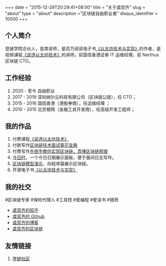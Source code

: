 +++
date = "2015-12-29T20:29:41+08:00"
title = "关于虞双齐"
slug = "about"
type = "about"
description ="区块链自由职业者"
disqus_identifier = 10000
+++

## 个人简介

登链学院合伙人，首席讲师，是百万阅读电子书[《以太坊技术与实现》](https://learnblockchain.cn/books/geth/)的作者，是视频课程[《说透以太坊技术》](https://learnblockchain.cn/course/1)的讲师。前国信香港证券 IT 运维经理，前 Nerthus 区块链 CTO。

## 工作经验

1. 2020 - 至今    自由职业
1. 2017 - 2019   深圳纳尔云科技有限公司（区块链公链），任 CTO；
2. 2015 - 2016   国信香港（港股券商），任运维经理 ；
3. 2010 - 2015   北京根网（金融工具开发商），任高级开发工程师；

## 我的作品

1. 付费课程[《说透以太坊技术》](https://learnblockchain.cn/course/1)
2. 付款写作[区块链技术面试葵花宝典](https://gitbook.cn/gitchat/activity/5ea69b830fd3aa130a1016cc)
3. 付费写作[手把手教你实现区块链，弄懂区块链原理](https://gitbook.cn/gitchat/activity/5ea695810fd3aa130a10168b)
4. [今日时](https://today.toolab.xyz/)，一个今日日期展示面板，便于晨间日志写作。
5. [区块链模型演示](https://toolab.gitee.io/simpleblockchain/)，向程序猿展示区块链。
6. 开源电子书[《以太坊技术与实现》](https://learnblockchain.cn/books/geth/)


## 我的社交

#区块链专家 #保险代理人  #工具控 #爱编程 #爱读书 #猎奇

+ [虞双齐的知乎](https://www.zhihu.com/people/_ysqi)
+ [虞双齐的 Gtihub](http://github.com/ysqi)
+ [虞双齐的博客](https://yushuangqi.com)
+ [虞双齐的区块链](https://learnblockchain.cn/people/43)

## 友情链接

1. [登链社区](https://learnblockchain.cn/)